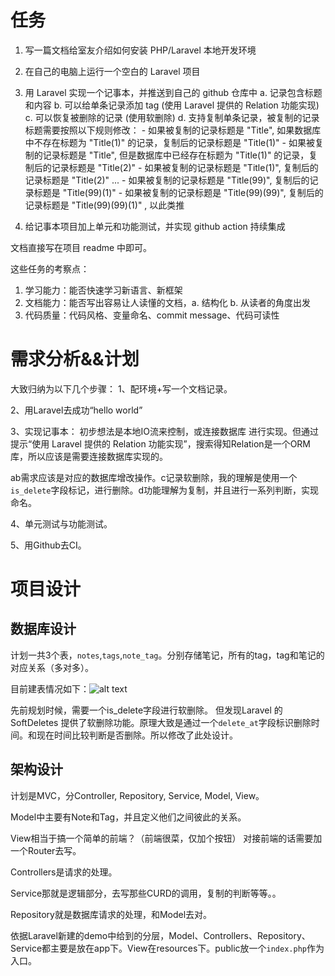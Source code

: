 # 任务

1. 写一篇文档给室友介绍如何安装 PHP/Laravel 本地开发环境
2. 在自己的电脑上运行一个空白的 Laravel 项目
3. 用 Laravel 实现一个记事本，并推送到自己的 github 仓库中
    a. 记录包含标题和内容
    b. 可以给单条记录添加 tag (使用 Laravel 提供的 Relation 功能实现)
    c. 可以恢复被删除的记录 (使用软删除)
    d. 支持复制单条记录，被复制的记录标题需要按照以下规则修改：
       - 如果被复制的记录标题是 "Title", 如果数据库中不存在标题为 "Title(1)" 的记录，复制后的记录标题是 "Title(1)"
       - 如果被复制的记录标题是 "Title", 但是数据库中已经存在标题为 "Title(1)" 的记录，复制后的记录标题是 "Title(2)"
       - 如果被复制的记录标题是 "Title(1)", 复制后的记录标题是 "Title(2)"
       ...
       - 如果被复制的记录标题是 "Title(99)", 复制后的记录标题是 "Title(99)(1)" 
       - 如果被复制的记录标题是 "Title(99)(99)", 复制后的记录标题是 "Title(99)(99)(1)" , 以此类推
       
4. 给记事本项目加上单元和功能测试，并实现 github action 持续集成


文档直接写在项目 readme 中即可。

这些任务的考察点：
1. 学习能力：能否快速学习新语言、新框架
2. 文档能力：能否写出容易让人读懂的文档，a. 结构化 b. 从读者的角度出发
3. 代码质量：代码风格、变量命名、commit message、代码可读性


# 需求分析&&计划
大致归纳为以下几个步骤：
1、配环境+写一个文档记录。

2、用Laravel去成功“hello world”

3、实现记事本：
初步想法是本地IO流来控制，或连接数据库 进行实现。但通过提示“使用 Laravel 提供的 Relation 功能实现”，搜索得知Relation是一个ORM库，所以应该是需要连接数据库实现的。

ab需求应该是对应的数据库增改操作。c记录软删除，我的理解是使用一个`is_delete`字段标记，进行删除。d功能理解为复制，并且进行一系列判断，实现命名。

4、单元测试与功能测试。

5、用Github去CI。


# 项目设计

## 数据库设计
计划一共3个表，`notes`,`tags`,`note_tag`。分别存储笔记，所有的tag，tag和笔记的对应关系（多对多）。

目前建表情况如下：![alt text](image.png)


先前规划时候，需要一个is_delete字段进行软删除。
但发现Laravel 的SoftDeletes 提供了软删除功能。原理大致是通过一个`delete_at`字段标识删除时间。和现在时间比较判断是否删除。所以修改了此处设计。

## 架构设计
计划是MVC，分Controller, Repository, Service, Model, View。

Model中主要有Note和Tag，并且定义他们之间彼此的关系。

View相当于搞一个简单的前端？（前端很菜，仅加个按钮）
对接前端的话需要加一个Router去写。

Controllers是请求的处理。

Service那就是逻辑部分，去写那些CURD的调用，复制的判断等等。。

Repository就是数据库请求的处理，和Model去对。


依据Laravel新建的demo中给到的分层，Model、Controllers、Repository、Service都主要是放在app下。View在resources下。public放一个`index.php`作为入口。